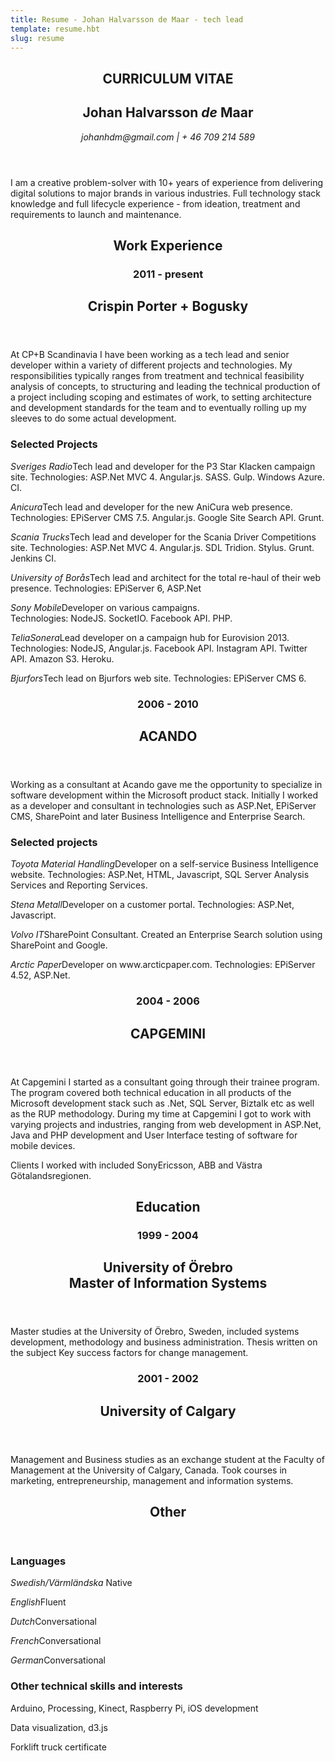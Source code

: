 ```yaml
---
title: Resume - Johan Halvarsson de Maar - tech lead
template: resume.hbt
slug: resume
---
```


<article>
  <header>
    <h2>CURRICULUM VITAE</h2>
    <h1>Johan Halvarsson <em>de</em> Maar</h1>
    <address>
      johanhdm@gmail.com  |  + 46 709 214 589
    </address>
  </header>
  <p>I am a creative problem-solver with 10+ years of experience from delivering digital solutions to major brands in various industries. Full technology stack knowledge and full lifecycle experience - from ideation, treatment and requirements to launch and maintenance.</p>
</article>
<article>
  <header>
    <h2>Work Experience</h2>
    <h3>2011 - present</h3>
    <h1>Crispin Porter + Bogusky</h1>
  </header>
  <p class="break-after">At CP+B Scandinavia I have been working as a tech lead and senior developer within a variety of different projects and technologies. My responsibilities typically ranges from treatment and technical feasibility analysis of concepts, to structuring and leading the technical production of a project including scoping and estimates of work, to setting architecture and development standards for the team and to eventually rolling up my sleeves to do some actual development.</p>
  <h3>Selected Projects</h3>
  <p><em>Sveriges Radio</em>Tech lead and developer for the P3 Star Klacken campaign site. Technologies: ASP.Net MVC 4. Angular.js. SASS. Gulp. Windows Azure. CI.</p>
  <p><em>Anicura</em>Tech lead and developer for the new AniCura web presence. <br/> Technologies: EPiServer CMS 7.5. Angular.js. Google Site Search API. Grunt.</p>
  <p><em>Scania Trucks</em>Tech lead and developer for the Scania Driver Competitions site. Technologies: ASP.Net MVC 4. Angular.js. SDL Tridion. Stylus. Grunt. Jenkins CI.</p>
  <p><em>University of Borås</em>Tech lead and architect for the total re-haul of their web presence. Technologies: EPiServer 6, ASP.Net</p>
  <p><em>Sony Mobile</em>Developer on various campaigns. <br />Technologies: NodeJS. SocketIO. Facebook API. PHP.</p>
  <p><em>TeliaSonera</em>Lead developer on a campaign hub for Eurovision 2013.<br/>Technologies: NodeJS, Angular.js. Facebook API. Instagram API. Twitter API. Amazon S3. Heroku.</p>
  <p><em>Bjurfors</em>Tech lead on Bjurfors web site. Technologies: EPiServer CMS 6.</p>
</article>
<article>
  <header >
    <h3>2006 - 2010</h3>
    <h1>ACANDO</h1>
  </header>
  <p class="break-after">Working as a consultant at Acando gave me the opportunity to specialize in software development within the Microsoft product stack. Initially I worked as a developer and consultant in technologies such as ASP.Net, EPiServer CMS, SharePoint and later Business Intelligence and Enterprise Search.</p>
  <h3>Selected projects</h3>
  <p><em>Toyota Material Handling</em>Developer on a self-service Business Intelligence website. Technologies: ASP.Net, HTML, Javascript, SQL Server Analysis Services and Reporting Services.</p>
  <p><em>Stena Metall</em>Developer on a customer portal. Technologies: ASP.Net, Javascript.</p>
  <p><em>Volvo IT</em>SharePoint Consultant. Created an Enterprise Search solution using SharePoint and Google.</p>
  <p><em>Arctic Paper</em>Developer on www.arcticpaper.com. Technologies: EPiServer 4.52, ASP.Net.</p>  
</article>

<article class="break-after">
  <header>
    <h3>2004 - 2006</h3>
    <h1>CAPGEMINI</h1>
  </header>
  <p>At Capgemini I started as a consultant going through their trainee program. The program covered both technical education in all products of the Microsoft development stack such as .Net, SQL Server, Biztalk etc as well as the RUP methodology. During my time at Capgemini I got to work with varying projects and industries, ranging from web development in ASP.Net, Java and PHP development and User Interface testing of software for mobile devices.</p>
  <p>
  Clients I worked with included SonyEricsson, ABB and Västra Götalandsregionen.</p>
</article>
<article>
  <header>
    <h2>Education</h2>
    <h3>1999 - 2004</h3>
    <h1>University of Örebro <br/> Master of Information Systems</h1>
  </header>
  <p>
  Master studies at the University of Örebro, Sweden, included systems development, methodology and
  business administration. Thesis written on the subject Key success factors for change management.  
  </p>
</article>
<article class="break-after">
  <header>
    <h3>2001 - 2002</h3>
    <h1>University of Calgary</h1>
  </header>
  <p>
  Management and Business studies as an exchange student at the Faculty of Management at the University of Calgary, Canada. Took courses in marketing, entrepreneurship, management and information systems.
  </p>
</article>
<article>
  <header>
    <h2>Other</h2>
  </header>
  <h3>Languages</h3>
  <p><em>Swedish/Värmländska </em>Native</p>
  <p><em>English</em>Fluent</p>
  <p><em>Dutch</em>Conversational</p>
  <p><em>French</em>Conversational</p>
  <p><em>German</em>Conversational</p>
  <h3>Other technical skills and interests</h3>
  <p>Arduino, Processing, Kinect, Raspberry Pi, iOS development</p>
  <p>Data visualization, d3.js</p>
  <p>Forklift truck certificate</p>
</article>
